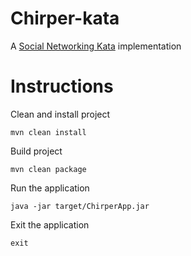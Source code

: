 # Chirper-kata
A [Social Networking Kata](https://github.com/xpeppers/social_networking_kata) implementation

# Instructions

Clean and install project

`mvn clean install`

Build project

`mvn clean package`

Run the application

`java -jar target/ChirperApp.jar`

Exit the application

`exit`

